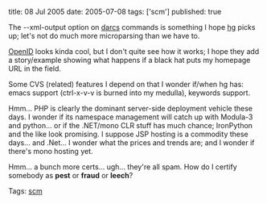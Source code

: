 title: 08 Jul 2005
date: 2005-07-08
tags: ['scm']
published: true

The --xml-output option on <a href="http://abridgegame.org/darcs/">darcs</a> commands is something I hope <a href="https://www.selenic.com/mercurial/">hg</a> picks up; let's not do much more microparsing than we have to.

<p> <p> <a href="https://www.openid.net/">OpenID</a> looks kinda cool, but I don't quite see how it works; I hope they add a story/example showing what happens if a black hat puts my homepage URL in the field.

<p> <p> Some CVS (related) features I depend on that I wonder if/when hg has: emacs support (ctrl-x-v-v is burned into my medulla), keywords support.

<p> <p> Hmm... PHP is clearly the dominant server-side deployment vehicle these days. I wonder if its namespace management will catch up with Modula-3 and python... or if the .NET/mono CLR stuff has much chance; IronPython and the like look promising. I suppose JSP hosting is a commodity these days... and .Net... I wonder what the prices and trends are; and I wonder if there's mono hosting yet.

<p> <p> Hmm... a bunch more certs... ugh... they're all spam. How do I certify somebody as <b>pest</b> or <b>fraud</b> or <b>leech</b>?

<p> <p> Tags: <a rel="tag" href="https://del.icio.us/connolly/scm">scm</a>

